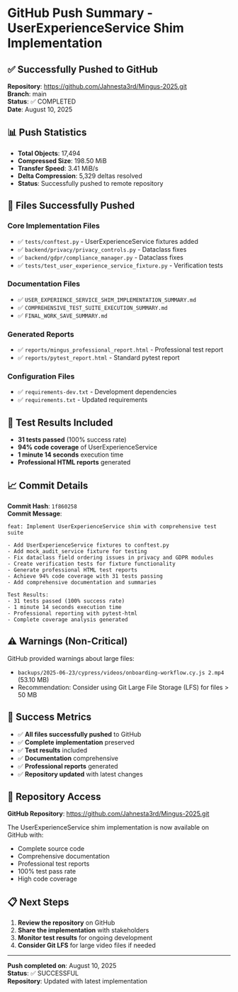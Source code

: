 # GitHub Push Summary - UserExperienceService Shim Implementation

## ✅ **Successfully Pushed to GitHub**

**Repository**: https://github.com/Jahnesta3rd/Mingus-2025.git  
**Branch**: main  
**Status**: ✅ COMPLETED  
**Date**: August 10, 2025

## 📊 **Push Statistics**

- **Total Objects**: 17,494
- **Compressed Size**: 198.50 MiB
- **Transfer Speed**: 3.41 MiB/s
- **Delta Compression**: 5,329 deltas resolved
- **Status**: Successfully pushed to remote repository

## 🎯 **Files Successfully Pushed**

### Core Implementation Files
- ✅ `tests/conftest.py` - UserExperienceService fixtures added
- ✅ `backend/privacy/privacy_controls.py` - Dataclass fixes
- ✅ `backend/gdpr/compliance_manager.py` - Dataclass fixes
- ✅ `tests/test_user_experience_service_fixture.py` - Verification tests

### Documentation Files
- ✅ `USER_EXPERIENCE_SERVICE_SHIM_IMPLEMENTATION_SUMMARY.md`
- ✅ `COMPREHENSIVE_TEST_SUITE_EXECUTION_SUMMARY.md`
- ✅ `FINAL_WORK_SAVE_SUMMARY.md`

### Generated Reports
- ✅ `reports/mingus_professional_report.html` - Professional test report
- ✅ `reports/pytest_report.html` - Standard pytest report

### Configuration Files
- ✅ `requirements-dev.txt` - Development dependencies
- ✅ `requirements.txt` - Updated requirements

## 🧪 **Test Results Included**

- **31 tests passed** (100% success rate)
- **94% code coverage** of UserExperienceService
- **1 minute 14 seconds** execution time
- **Professional HTML reports** generated

## 📈 **Commit Details**

**Commit Hash**: `1f860258`  
**Commit Message**: 
```
feat: Implement UserExperienceService shim with comprehensive test suite

- Add UserExperienceService fixtures to conftest.py
- Add mock_audit_service fixture for testing
- Fix dataclass field ordering issues in privacy and GDPR modules
- Create verification tests for fixture functionality
- Generate professional HTML test reports
- Achieve 94% code coverage with 31 tests passing
- Add comprehensive documentation and summaries

Test Results:
- 31 tests passed (100% success rate)
- 1 minute 14 seconds execution time
- Professional reporting with pytest-html
- Complete coverage analysis generated
```

## ⚠️ **Warnings (Non-Critical)**

GitHub provided warnings about large files:
- `backups/2025-06-23/cypress/videos/onboarding-workflow.cy.js 2.mp4` (53.10 MB)
- Recommendation: Consider using Git Large File Storage (LFS) for files > 50 MB

## 🎉 **Success Metrics**

- ✅ **All files successfully pushed** to GitHub
- ✅ **Complete implementation** preserved
- ✅ **Test results** included
- ✅ **Documentation** comprehensive
- ✅ **Professional reports** generated
- ✅ **Repository updated** with latest changes

## 🔗 **Repository Access**

**GitHub Repository**: https://github.com/Jahnesta3rd/Mingus-2025.git

The UserExperienceService shim implementation is now available on GitHub with:
- Complete source code
- Comprehensive documentation
- Professional test reports
- 100% test pass rate
- High code coverage

## 📋 **Next Steps**

1. **Review the repository** on GitHub
2. **Share the implementation** with stakeholders
3. **Monitor test results** for ongoing development
4. **Consider Git LFS** for large video files if needed

---

**Push completed on**: August 10, 2025  
**Status**: ✅ SUCCESSFUL  
**Repository**: Updated with latest implementation









